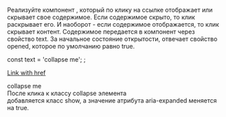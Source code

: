 Реализуйте компонент <Collapse>, который по клику на ссылке отображает или скрывает свое содержимое. Если содержимое скрыто, то клик раскрывает его. И наоборот - если содержимое отображается, то клик скрывает контент. Содержимое передается в компонент через свойство text. За начальное состояние открытости, отвечает свойство opened, которое по умолчанию равно true.

const text = 'collapse me';
<Collapse text={text} opened={false} />;
<div>
  <p>
    <a class="btn btn-primary" data-bs-toggle="collapse" href="#" role="button" aria-expanded="false">Link with href</a>
  </p>
  <div class="collapse">
    <div class="card card-body">
      collapse me
    </div>
  </div>
</div>
После клика к классу collapse элемента <div> добавляется класс show, a значение атрибута aria-expanded меняется на true.